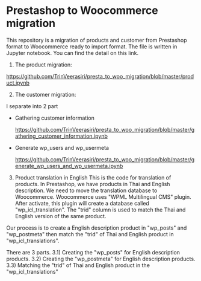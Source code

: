 # Prestashop to Woocommerce migration
This repository is a migration of products and customer from Prestashop format to Woocommerce ready to import format. The file is written in Jupyter notebook. You can find the detail on this link.

1) The product migration:

https://github.com/TrinVeerasiri/presta_to_woo_migration/blob/master/product.ipynb


2) The customer migration:

I separate into 2 part
- Gathering customer information

  https://github.com/TrinVeerasiri/presta_to_woo_migration/blob/master/gathering_customer_information.ipynb
  
- Generate wp_users and wp_usermeta

  https://github.com/TrinVeerasiri/presta_to_woo_migration/blob/master/generate_wp_users_and_wp_usermeta.ipynb

3) Product translation in English
This is the code for translation of products. In Prestashop, we have products in Thai and English description. We need to move the translation database to Woocommerce. Woocommerce uses "WPML Multilingual CMS" plugin. After activate, this plugin will create a database called "wp_icl_translation". The "trid" column is used to match the Thai and English version of the same product. 

Our process is to create a English description product in "wp_posts" and "wp_postmeta" then match the "trid" of Thai and English product in "wp_icl_translations".

There are 3 parts.
3.1) Creating the "wp_posts" for English description products.
3.2) Creating the "wp_postmeta" for English description products.
3.3) Matching the "trid" of Thai and English product in the "wp_icl_translations"
